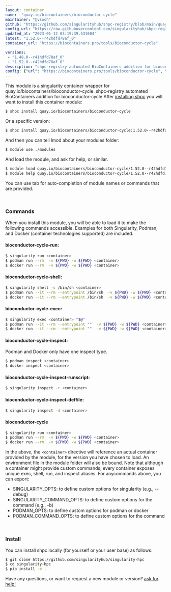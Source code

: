 ```yaml
---
layout: container
name:  "quay.io/biocontainers/bioconductor-cycle"
maintainer: "@vsoch"
github: "https://github.com/singularityhub/shpc-registry/blob/main/quay.io/biocontainers/bioconductor-cycle/container.yaml"
config_url: "https://raw.githubusercontent.com/singularityhub/shpc-registry/main/quay.io/biocontainers/bioconductor-cycle/container.yaml"
updated_at: "2023-01-12 03:19:39.431604"
latest: "1.52.0--r42hdfd78af_0"
container_url: "https://biocontainers.pro/tools/bioconductor-cycle"

versions:
 - "1.48.0--r41hdfd78af_0"
 - "1.52.0--r42hdfd78af_0"
description: "shpc-registry automated BioContainers addition for bioconductor-cycle"
config: {"url": "https://biocontainers.pro/tools/bioconductor-cycle", "maintainer": "@vsoch", "description": "shpc-registry automated BioContainers addition for bioconductor-cycle", "latest": {"1.52.0--r42hdfd78af_0": "sha256:5f1875d148858c1d860402a116f0fa6cf8a942f8ce9eea9df7ac90ad8291b794"}, "tags": {"1.48.0--r41hdfd78af_0": "sha256:81a49e266bdd37853249515739b968aa493c970210b92001b3b16063e74ff8ab", "1.52.0--r42hdfd78af_0": "sha256:5f1875d148858c1d860402a116f0fa6cf8a942f8ce9eea9df7ac90ad8291b794"}, "docker": "quay.io/biocontainers/bioconductor-cycle"}
---
```


This module is a singularity container wrapper for quay.io/biocontainers/bioconductor-cycle.
shpc-registry automated BioContainers addition for bioconductor-cycle
After [installing shpc](#install) you will want to install this container module:


```bash
$ shpc install quay.io/biocontainers/bioconductor-cycle
```

Or a specific version:

```bash
$ shpc install quay.io/biocontainers/bioconductor-cycle:1.52.0--r42hdfd78af_0
```

And then you can tell lmod about your modules folder:

```bash
$ module use ./modules
```

And load the module, and ask for help, or similar.

```bash
$ module load quay.io/biocontainers/bioconductor-cycle/1.52.0--r42hdfd78af_0
$ module help quay.io/biocontainers/bioconductor-cycle/1.52.0--r42hdfd78af_0
```

You can use tab for auto-completion of module names or commands that are provided.

<br>

### Commands

When you install this module, you will be able to load it to make the following commands accessible.
Examples for both Singularity, Podman, and Docker (container technologies supported) are included.

#### bioconductor-cycle-run:

```bash
$ singularity run <container>
$ podman run --rm  -v ${PWD} -w ${PWD} <container>
$ docker run --rm  -v ${PWD} -w ${PWD} <container>
```

#### bioconductor-cycle-shell:

```bash
$ singularity shell -s /bin/sh <container>
$ podman run --it --rm --entrypoint /bin/sh  -v ${PWD} -w ${PWD} <container>
$ docker run --it --rm --entrypoint /bin/sh  -v ${PWD} -w ${PWD} <container>
```

#### bioconductor-cycle-exec:

```bash
$ singularity exec <container> "$@"
$ podman run --it --rm --entrypoint ""  -v ${PWD} -w ${PWD} <container> "$@"
$ docker run --it --rm --entrypoint ""  -v ${PWD} -w ${PWD} <container> "$@"
```

#### bioconductor-cycle-inspect:

Podman and Docker only have one inspect type.

```bash
$ podman inspect <container>
$ docker inspect <container>
```

#### bioconductor-cycle-inspect-runscript:

```bash
$ singularity inspect -r <container>
```

#### bioconductor-cycle-inspect-deffile:

```bash
$ singularity inspect -d <container>
```



#### bioconductor-cycle

```bash
$ singularity run <container>
$ podman run --rm  -v ${PWD} -w ${PWD} <container>
$ docker run --rm  -v ${PWD} -w ${PWD} <container>
```


In the above, the `<container>` directive will reference an actual container provided
by the module, for the version you have chosen to load. An environment file in the
module folder will also be bound. Note that although a container
might provide custom commands, every container exposes unique exec, shell, run, and
inspect aliases. For anycommands above, you can export:

 - SINGULARITY_OPTS: to define custom options for singularity (e.g., --debug)
 - SINGULARITY_COMMAND_OPTS: to define custom options for the command (e.g., -b)
 - PODMAN_OPTS: to define custom options for podman or docker
 - PODMAN_COMMAND_OPTS: to define custom options for the command

<br>

### Install

You can install shpc locally (for yourself or your user base) as follows:

```bash
$ git clone https://github.com/singularityhub/singularity-hpc
$ cd singularity-hpc
$ pip install -e .
```

Have any questions, or want to request a new module or version? [ask for help!](https://github.com/singularityhub/singularity-hpc/issues)